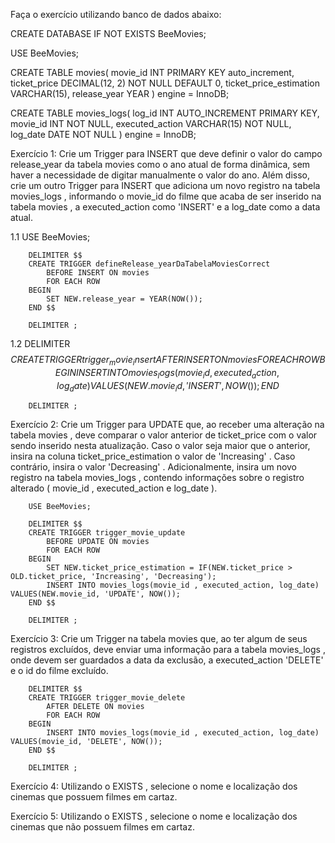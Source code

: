 Faça o exercício utilizando banco de dados abaixo:

CREATE DATABASE IF NOT EXISTS BeeMovies;

USE BeeMovies;

CREATE TABLE movies(
    movie_id INT PRIMARY KEY auto_increment,
    ticket_price DECIMAL(12, 2) NOT NULL DEFAULT 0,
    ticket_price_estimation VARCHAR(15),
    release_year YEAR
) engine = InnoDB;

CREATE TABLE movies_logs(
    log_id INT AUTO_INCREMENT PRIMARY KEY,
    movie_id INT NOT NULL,
    executed_action VARCHAR(15) NOT NULL,
    log_date DATE NOT NULL
) engine = InnoDB;

Exercício 1: Crie um Trigger para INSERT que deve definir o valor do campo release_year da tabela movies como o ano atual de forma dinâmica, sem haver a necessidade de digitar manualmente o valor do ano. Além disso, crie um outro Trigger para INSERT que adiciona um novo registro na tabela movies_logs , informando o movie_id do filme que acaba de ser inserido na tabela movies , a executed_action como 'INSERT' e a log_date como a data atual.

1.1
		USE BeeMovies;

		DELIMITER $$
		CREATE TRIGGER defineRelease_yearDaTabelaMoviesCorrect
			BEFORE INSERT ON movies
			FOR EACH ROW
		BEGIN
			SET NEW.release_year = YEAR(NOW());
		END $$

		DELIMITER ;
		
1.2
		DELIMITER $$
		CREATE TRIGGER trigger_movie_insert
			AFTER INSERT ON movies
			FOR EACH ROW
		BEGIN
			INSERT INTO movies_logs(movie_id, executed_action, log_date)
			VALUES(NEW.movie_id, 'INSERT', NOW());
		END $$

		DELIMITER ;



Exercício 2: Crie um Trigger para UPDATE que, ao receber uma alteração na tabela movies , deve comparar o valor anterior de ticket_price com o valor sendo inserido nesta atualização. Caso o valor seja maior que o anterior, insira na coluna ticket_price_estimation o valor de 'Increasing' . Caso contrário, insira o valor 'Decreasing' . Adicionalmente, insira um novo registro na tabela movies_logs , contendo informações sobre o registro alterado ( movie_id , executed_action e log_date ).

		USE BeeMovies;

		DELIMITER $$
		CREATE TRIGGER trigger_movie_update
			BEFORE UPDATE ON movies
			FOR EACH ROW
		BEGIN
			SET NEW.ticket_price_estimation = IF(NEW.ticket_price > OLD.ticket_price, 'Increasing', 'Decreasing');
			INSERT INTO movies_logs(movie_id , executed_action, log_date) VALUES(NEW.movie_id, 'UPDATE', NOW());
		END $$

		DELIMITER ;



Exercício 3: Crie um Trigger na tabela movies que, ao ter algum de seus registros excluídos, deve enviar uma informação para a tabela movies_logs , onde devem ser guardados a data da exclusão, a executed_action 'DELETE' e o id do filme excluído.

		DELIMITER $$
		CREATE TRIGGER trigger_movie_delete
			AFTER DELETE ON movies
			FOR EACH ROW
		BEGIN
			INSERT INTO movies_logs(movie_id , executed_action, log_date) VALUES(movie_id, 'DELETE', NOW());
		END $$

		DELIMITER ;



Exercício 4: Utilizando o EXISTS , selecione o nome e localização dos cinemas que possuem filmes em cartaz.



Exercício 5: Utilizando o EXISTS , selecione o nome e localização dos cinemas que não possuem filmes em cartaz.




